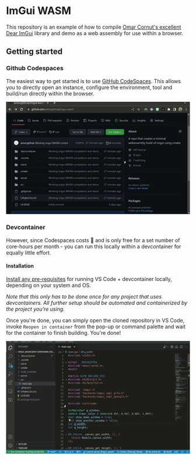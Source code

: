 # ImGui WASM

This repository is an example of how to compile [Omar Cornut's excellent Dear ImGui](https://github.com/ocornut/imgui) library and demo as a web assembly for use within a browser.

## Getting started

### Github Codespaces

The easiest way to get started is to use [GitHub CodeSpaces](https://github.com/features/codespaces). This allows you to directly open an instance, configure the environment, tool and build/run directly within the browser.

![](media/imgui-js-codespace.gif)

### Devcontainer

However, since Codespaces costs 💸 and is only free for a set number of core-hours per month - you can run this locally within a devcontainer for equally little effort.

#### Installation

[Install any pre-requisites](https://code.visualstudio.com/docs/devcontainers/containers#_system-requirements) for running VS Code + devcontainer locally, depending on your system and OS.

*Note that this only has to be done once for any project that uses devcontainers. All further setup should be automated and containerized by the project you're using.*

Once you're done, you can simply open the cloned repository in VS Code, invoke `Reopen in container` from the pop-up or command palette and wait for the container to finish building. You're done!

![](media/imgui-js.gif)
